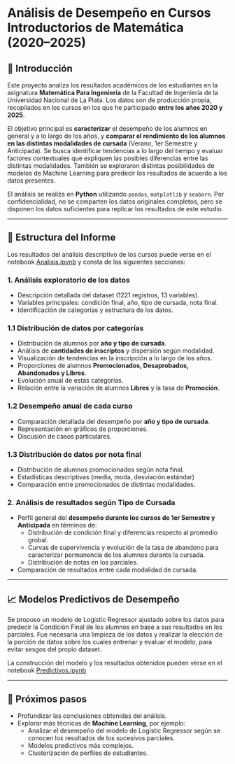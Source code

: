#  Análisis de Desempeño en Cursos Introductorios de Matemática (2020–2025)

## 🎯 Introducción
Este proyecto analiza los resultados académicos de los estudiantes en la asignatura **Matemática Para Ingeniería** de la Facultad de Ingeniería de la Universidad Nacional de La Plata. Los datos son de producción propia, recopilados en los cursos en los que he participado **entre los años 2020 y 2025**.  

El objetivo principal es **caracterizar** el desempeño de los alumnos en general y a lo largo de los años, y **comparar el rendimiento de los alumnos en las distintas modalidades de cursada** (Verano, 1er Semestre y Anticipada). Se busca identificar tendencias a lo largo del tiempo y evaluar factores contextuales que expliquen las posibles diferencias entre las distintas modalidades. También se exploraron distintas posibilidades de modelos de Machine Learning para predecir los resultados de acuerdo a los datos presentes. 

El análisis se realiza en **Python** utilizando `pandas`, `matplotlib` y `seaborn`. Por confidencialidad, no se comparten los datos originales completos, pero se disponen los datos suficientes para replicar los resultados de este estudio.

---

## 📑 Estructura del Informe

Los resultados del análisis descriptivo de los cursos puede verse en el notebook [Analisis.ipynb](https://github.com/juanjogervasio/Intro-courses-analysis/blob/main/notebooks/Analisis.ipynb) y consta de las siguientes secciones:

### 1. Análisis exploratorio de los datos
- Descripción detallada del dataset (1221 registros, 13 variables).
- Variables principales: condición final, año, tipo de cursada, nota final.
- Identificación de categorías y estructura de los datos.

### 1.1 Distribución de datos por categorías
- Distribución de alumnos por **año y tipo de cursada**.
- Análisis de **cantidades de inscriptos** y dispersión según modalidad.
- Visualización de tendencias en la inscripción a lo largo de los años.
- Proporciones de alumnos **Promocionados, Desaprobados, Abandonados y Libres**.
- Evolución anual de estas categorías.
- Relación entre la variación de alumnos **Libres** y la tasa de **Promoción**.

### 1.2 Desempeño anual de cada curso
- Comparación detallada del desempeño por **año y tipo de cursada**.
- Representación en gráficos de proporciones.
- Discusión de casos particulares.

### 1.3 Distribución de datos por nota final
- Distribución de alumnos promocionados según nota final.
- Estadísticas descriptivas (media, moda, desviación estándar)
- Comparación entre promocionados de distintas modalidades.

### 2. Análisis de resultados según Tipo de Cursada
- Perfil general del **desempeño durante los cursos de 1er Semestre y Anticipada** en términos de:
  - Distribución de condición final y diferencias respecto al promedio grobal.
  - Curvas de supervivencia y evolución de la tasa de abandono para caracterizar permanencia de los alumnos durante la cursada.
  - Distribución de notas en los parciales.
- Comparación de resultados entre cada modalidad de cursada.   
---

## 📈 Modelos Predictivos de Desempeño

Se propuso un modelo de Logistic Regressor ajustado sobre los datos para predecir la Condición Final de los alumnos en base a sus resultados en los parciales. Fue necesaria una limpieza de los datos y realizar la elección de la porción de datos sobre los cuales entrenar y evaluar el modelo, para evitar sesgos del propio dataset. 

La construcción del modelo y los resultados obtenidos pueden verse en el notebook [Predictivos.ipynb](https://github.com/juanjogervasio/Intro-courses-analysis/blob/main/notebooks/Predictivos.ipynb)

---

## 🚀 Próximos pasos
- Profundizar las conclusiones obtenidas del análisis.
- Explorar más técnicas de **Machine Learning**, por ejemplo:
  - Analizar el desempeño del modelo de Logistic Regressor según se conocen los resultados de los sucesivos parciales.
  - Modelos predictivos más complejos.
  - Clusterización de perfiles de estudiantes.
